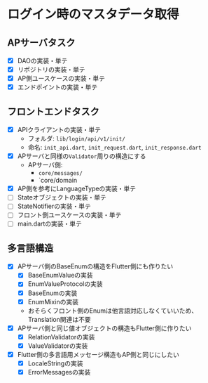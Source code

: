 # ログイン時のマスタデータ取得

## APサーバタスク
- [x] DAOの実装・単テ
- [x] リポジトリの実装・単テ
- [x] AP側ユースケースの実装・単テ
- [x] エンドポイントの実装・単テ

## フロントエンドタスク
- [x] APIクライアントの実装・単テ
  - フォルダ: `lib/login/api/v1/init/`
  - 命名: `init_api.dart`, `init_request.dart`, `init_response.dart`
- [x] APサーバと同様の`Validator`周りの構造にする
  - APサーバ側: 
    - `core/messages/`
    - `core/domain
- [x] AP側を参考にLanguageTypeの実装・単テ
- [ ] Stateオブジェクトの実装・単テ
- [ ] StateNotifierの実装・単テ
- [ ] フロント側ユースケースの実装・単テ
- [ ] main.dartの実装・単テ

## 多言語構造
- [x] APサーバ側のBaseEnumの構造をFlutter側にも作りたい
  - [x] BaseEnumValueの実装
  - [x] EnumValueProtocolの実装
  - [x] BaseEnumの実装
  - [x] EnumMixinの実装
  - おそらくフロント側のEnumは他言語対応しなくていいため、Translation関連は不要
- [x] APサーバ側と同じ値オブジェクトの構造もFlutter側に作りたい
  - [x] RelationValidatorの実装
  - [x] ValueValidatorの実装
- [x] Flutter側の多言語用メッセージ構造もAP側と同じにしたい
  - [x] LocaleStringの実装
  - [x] ErrorMessagesの実装
